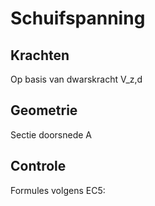 # Schuifspanning

## Krachten

Op basis van dwarskracht V_z,d

## Geometrie

Sectie doorsnede A

## Controle

Formules volgens EC5: 